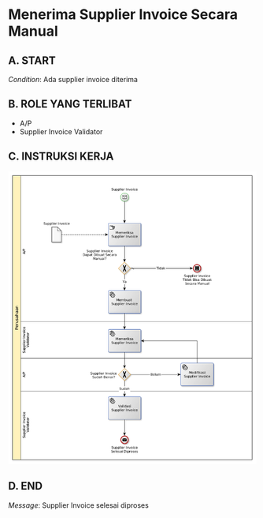 # Menerima Supplier Invoice Secara Manual

## <a name="input">A. START</a>

*Condition*: Ada supplier invoice diterima

## <a name="role">B. ROLE YANG TERLIBAT</a>

* A/P
* Supplier Invoice Validator

## <a name="instruksi">C. INSTRUKSI KERJA</a>

![](../img/membuat-supplier-invoice-manual.png)

## <a name="input">D. END</a>

*Message*: Supplier Invoice selesai diproses
